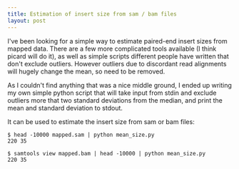 ```yaml
---
title: Estimation of insert size from sam / bam files
layout: post
---
```


I've been looking for a simple way to estimate paired-end insert sizes from mapped data. There are a few more complicated tools available (I think picard will do it), as well as simple scripts different people have written that don't exclude outliers. However outliers due to discordant read alignments will hugely change the mean, so need to be removed.

As I couldn't find anything that was a nice middle ground, I ended up writing my own simple python script that will take input from stdin and exclude outliers more that two standard deviations from the median, and print the mean and standard deviation to stdout.

It can be used to estimate the insert size from sam or bam files:

```
$ head -10000 mapped.sam | python mean_size.py
220 35
```

```
$ samtools view mapped.bam | head -10000 | python mean_size.py
220 35
```

<!--break-->

<script src="https://gist.github.com/timoast/af73c0e9fac00187ee49.js"></script>
